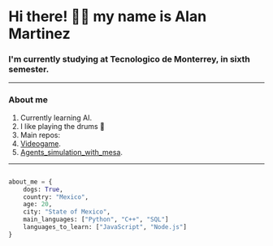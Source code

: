 # Hi there! :man_technologist: my name is Alan Martinez

### I'm currently studying at Tecnologico de Monterrey, in sixth semester.

----------------

### About me

1. Currently learning AI.
2. I like playing the drums :musical_note:
4. Main repos:
5. [Videogame](https://github.com/Adrian101-hnd/Jump_n_Bump).
6. [Agents_simulation_with_mesa](https://github.com/AlanSaid1/M1Actividad).

--------------------

```Python

about_me = {
    dogs: True,
    country: "Mexico",
    age: 20,
    city: "State of Mexico",
    main_languages: ["Python", "C++", "SQL"]
    languages_to_learn: ["JavaScript", "Node.js"]
}

```
